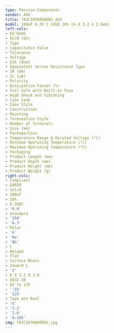 ```yaml
---
type: Passive Components
vendor: AVX
title: TAJC107K006RNJ AVX
model: 100uF 6.3V C CASE 10% (6 X 3.2 X 2.6mm)
left-cols:
- EU RoHS
- ECCN (US)
- Type
- Capacitance Value
- Tolerance
- Voltage
- ESR (Ohm)
- Equivalent Series Resistance Type
- IR (mA)
- IL (uA)
- Polarity
- Dissipation Factor (%)
- Fail Safe with Built-in Fuse
- High Shock and Vibrating
- Case Code
- Case Style
- Construction
- Mounting
- Termination Style
- Number of Terminals
- Size (mm)
- Package/Case
- Temperature Range @ Derated Voltage (°C)
- Minimum Operating Temperature (°C)
- Maximum Operating Temperature (°C)
- Packaging
- Product Length (mm)
- Product Depth (mm)
- Product Height (mm)
- Product Weight (g)
right-cols:
- Compliant
- EAR99
- Solid
- 100uF
- 10%
- 6.3VDC
- '0.9'
- Standard
- '350'
- '6.3'
- Polar
- '6'
- 'No'
- 'No'
- C
- Molded
- Flat
- Surface Mount
- Inward L
- '2'
- 6 X 3.2 X 2.6
- 6032-28
- 85 to 125
- '-55'
- '125'
- Tape and Reel
- '6'
- '3.2'
- '2.6'
- '0.166'
img: TAJC107K006RNJ.jpg
---
```

